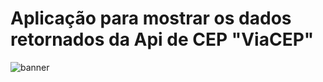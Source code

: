 # Aplicação para mostrar os dados retornados da Api de CEP "ViaCEP"
![banner](https://user-images.githubusercontent.com/63295491/233897466-1cd9e39d-7b01-4338-8d29-a8aac0583eb4.png)
